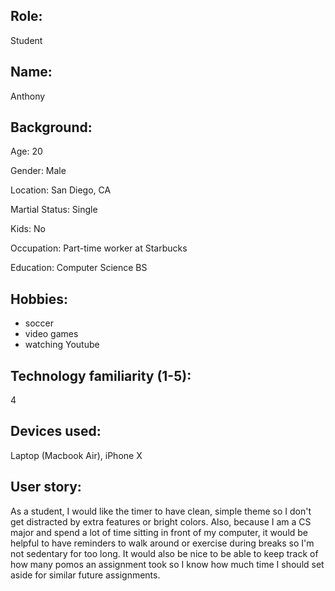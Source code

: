 ## Role: 
Student
## Name: 
Anthony
## Background:
Age: 20

Gender: Male

Location: San Diego, CA

Martial Status: Single

Kids: No

Occupation: Part-time worker at Starbucks

Education: Computer Science BS
## Hobbies:
  * soccer
  * video games
  * watching Youtube
## Technology familiarity (1-5):
4
## Devices used:
Laptop (Macbook Air), iPhone X

## User story:
As a student, I would like the timer to have clean, simple theme so I don't get distracted by extra features or bright colors. Also, because I am a CS major and spend a lot of time sitting in front of my computer, it would be helpful to have reminders to walk around or exercise during breaks so I'm not sedentary for too long. It would also be nice to be able to keep track of how many pomos an assignment took so I know how much time I should set aside for similar future assignments.